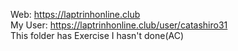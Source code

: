 Web:  https://laptrinhonline.club \
My User:   https://laptrinhonline.club/user/catashiro31 \
This folder has Exercise I hasn't done(AC)
